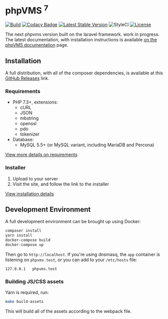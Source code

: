 # phpVMS <sup>7</sup>

[![Build](https://github.com/nabeelio/phpvms/workflows/Build/badge.svg?branch=dev)](https://github.com/nabeelio/phpvms/actions) [![Codacy Badge](https://api.codacy.com/project/badge/Grade/d668bebb0a3c46bda381af16ce3d9450)](https://www.codacy.com/app/nabeelio/phpvms?utm_source=github.com&amp;utm_medium=referral&amp;utm_content=nabeelio/phpvms&amp;utm_campaign=Badge_Grade) [![Latest Stable Version](https://poser.pugx.org/nabeel/phpvms/v/stable)](https://packagist.org/packages/nabeel/phpvms) ![StyleCI](https://github.styleci.io/repos/93688482/shield?branch=dev) [![License](https://poser.pugx.org/nabeel/phpvms/license)](https://packagist.org/packages/nabeel/phpvms)

The next phpvms version built on the laravel framework. work in progress. The latest documentation, with installation instructions is available [on the phpVMS documentation](https://docs.phpvms.net/) page.

## Installation

A full distribution, with all of the composer dependencies, is available at this 
[GitHub Releases](https://github.com/nabeelio/phpvms/releases) link. 

### Requirements

- PHP 7.3+, extensions:
  - cURL
  - JSON
  - mbstring
  - openssl
  - pdo
  - tokenizer
- Database:
  - MySQL 5.5+ (or MySQL variant, including MariaDB and Percona)

[View more details on requirements](https://docs.phpvms.net/requirements)

### Installer

1. Upload to your server
1. Visit the site, and follow the link to the installer

[View installation details](https://docs.phpvms.net/installation/installation)

## Development Environment

A full development environment can be brought up using Docker:

```bash
composer install
yarn install
docker-compose build
docker-compose up
```

Then go to `http://localhost`. If you're using dnsmasq, the `app` container is listening on `phpvms.test`, or you can add to your `/etc/hosts` file:

```
127.0.0.1   phpvms.test
```

### Building JS/CSS assets

Yarn is required, run:

```bash
make build-assets
```

This will build all of the assets according to the webpack file.

